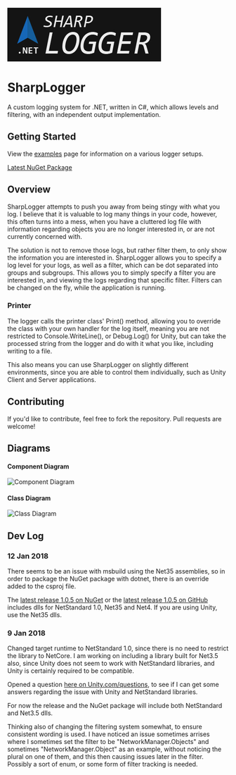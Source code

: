 ![Logo](https://raw.githubusercontent.com/ramon54321/SharpLogger/master/icon/Wide@0.5x-100.jpg)

# SharpLogger
A custom logging system for .NET, written in C#, which allows levels and filtering, with an independent output implementation.

## Getting Started
View the [examples](https://github.com/ramon54321/SharpLogger/tree/master/examples) page for information on a various logger setups.

[Latest NuGet Package](https://www.nuget.org/packages/SharpLogger)

## Overview
SharpLogger attempts to push you away from being stingy with what you log. I believe that it is valuable to log many things in your code, however, this often turns into a mess, when you have a cluttered log file with information regarding objects you are no longer interested in, or are not currently concerned with.

The solution is not to remove those logs, but rather filter them, to only show the information you are interested in. SharpLogger allows you to specify a log level for your logs, as well as a filter, which can be dot separated into groups and subgroups. This allows you to simply specify a filter you are interested in, and viewing the logs regarding that specific filter. Filters can be changed on the fly, while the application is running.

### Printer
The logger calls the printer class' Print() method, allowing you to override the class with your own handler for the log itself, meaning you are not restricted to Console.WriteLine(), or Debug.Log() for Unity, but can take the processed string from the logger and do with it what you like, including writing to a file.

This also means you can use SharpLogger on slightly different environments, since you are able to control them individually, such as Unity Client and Server applications.

## Contributing
If you'd like to contribute, feel free to fork the repository. Pull requests are welcome!

## Diagrams
#### Component Diagram
![Component Diagram](http://repo.ramonbrand.ml/images/SharpLogger/ComponentDiagram.jpg)

#### Class Diagram
![Class Diagram](http://repo.ramonbrand.ml/images/SharpLogger/ClassDiagram.jpg)

## Dev Log
### 12 Jan 2018
There seems to be an issue with msbuild using the Net35 assemblies, so in order to package the NuGet package with dotnet, there is an override added to the csproj file.

The [latest release 1.0.5 on NuGet](https://www.nuget.org/packages/SharpLogger/1.0.5) or the [latest release 1.0.5 on GitHub](https://github.com/ramon54321/SharpLogger/releases/tag/v1.0.5) includes dlls for NetStandard 1.0, Net35 and Net4. If you are using Unity, use the Net35 dlls.

### 9 Jan 2018
Changed target runtime to NetStandard 1.0, since there is no need to restrict the library to NetCore. I am working on including a library built for Net3.5 also, since Unity does not seem to work with NetStandard libraries, and Unity is certainly required to be compatible.

Opened a question [here on Unity.com/questions](https://answers.unity.com/questions/1452392/why-are-netstandard-10-libraries-not-working.html), to see if I can get some answers regarding the issue with Unity and NetStandard libraries.

For now the release and the NuGet package will include both NetStandard and Net3.5 dlls.

Thinking also of changing the filtering system somewhat, to ensure consistent wording is used. I have noticed an issue sometimes arrises where I sometimes set the filter to be "NetworkManager.Objects" and sometimes "NetworkManager.Object" as an example, without noticing the plural on one of them, and this then causing issues later in the filter. Possibly a sort of enum, or some form of filter tracking is needed.
